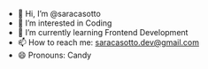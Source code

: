 - 👋 Hi, I’m @saracasotto
- 👀 I’m interested in Coding 
- 🌱 I’m currently learning Frontend Development
- 📫 How to reach me: saracasotto.dev@gmail.com
- 😄 Pronouns: Candy

<!---
saracasotto/saracasotto is a ✨ special ✨ repository because its `README.md` (this file) appears on your GitHub profile.
You can click the Preview link to take a look at your changes.
--->
